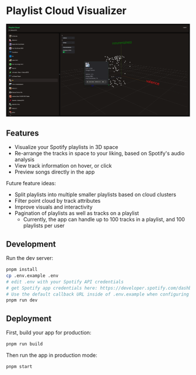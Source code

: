 # Playlist Cloud Visualizer

![Playlist Cloud Visualizer](./assets/image.png)

## Features

- Visualize your Spotify playlists in 3D space
- Re-arrange the tracks in space to your liking, based on Spotify's audio analysis
- View track information on hover, or click
- Preview songs directly in the app

Future feature ideas:

- Split playlists into multiple smaller playlists based on cloud clusters
- Filter point cloud by track attributes
- Improve visuals and interactivity
- Pagination of playlists as well as tracks on a playlist
  - Currently, the app can handle up to 100 tracks in a playlist, and 100 playlists per user

## Development

Run the dev server:

```sh
pnpm install
cp .env.example .env
# edit .env with your Spotify API credentials
# get Spotify app credentials here: https://developer.spotify.com/dashboard/application
# Use the default callback URL inside of .env.example when configuring your Spotify app
pnpm run dev
```

## Deployment

First, build your app for production:

```sh
pnpm run build
```

Then run the app in production mode:

```sh
pnpm start
```
